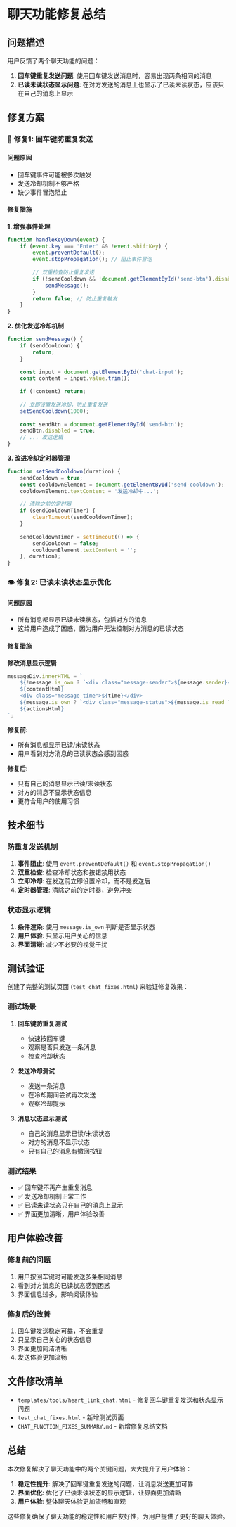 # 聊天功能修复总结

## 问题描述

用户反馈了两个聊天功能的问题：

1. **回车键重复发送问题**: 使用回车键发送消息时，容易出现两条相同的消息
2. **已读未读状态显示问题**: 在对方发送的消息上也显示了已读未读状态，应该只在自己的消息上显示

## 修复方案

### 🔧 修复1: 回车键防重复发送

#### 问题原因
- 回车键事件可能被多次触发
- 发送冷却机制不够严格
- 缺少事件冒泡阻止

#### 修复措施

**1. 增强事件处理**
```javascript
function handleKeyDown(event) {
    if (event.key === 'Enter' && !event.shiftKey) {
        event.preventDefault();
        event.stopPropagation(); // 阻止事件冒泡
        
        // 双重检查防止重复发送
        if (!sendCooldown && !document.getElementById('send-btn').disabled) {
            sendMessage();
        }
        return false; // 防止重复触发
    }
}
```

**2. 优化发送冷却机制**
```javascript
function sendMessage() {
    if (sendCooldown) {
        return;
    }
    
    const input = document.getElementById('chat-input');
    const content = input.value.trim();
    
    if (!content) return;
    
    // 立即设置发送冷却，防止重复发送
    setSendCooldown(1000);
    
    const sendBtn = document.getElementById('send-btn');
    sendBtn.disabled = true;
    // ... 发送逻辑
}
```

**3. 改进冷却定时器管理**
```javascript
function setSendCooldown(duration) {
    sendCooldown = true;
    const cooldownElement = document.getElementById('send-cooldown');
    cooldownElement.textContent = '发送冷却中...';
    
    // 清除之前的定时器
    if (sendCooldownTimer) {
        clearTimeout(sendCooldownTimer);
    }
    
    sendCooldownTimer = setTimeout(() => {
        sendCooldown = false;
        cooldownElement.textContent = '';
    }, duration);
}
```

### 👁️ 修复2: 已读未读状态显示优化

#### 问题原因
- 所有消息都显示已读未读状态，包括对方的消息
- 这给用户造成了困惑，因为用户无法控制对方消息的已读状态

#### 修复措施

**修改消息显示逻辑**
```javascript
messageDiv.innerHTML = `
    ${!message.is_own ? `<div class="message-sender">${message.sender}</div>` : ''}
    ${contentHtml}
    <div class="message-time">${time}</div>
    ${message.is_own ? `<div class="message-status">${message.is_read ? '已读' : '未读'}</div>` : ''}
    ${actionsHtml}
`;
```

**修复前**:
- 所有消息都显示已读/未读状态
- 用户看到对方消息的已读状态会感到困惑

**修复后**:
- 只有自己的消息显示已读/未读状态
- 对方的消息不显示状态信息
- 更符合用户的使用习惯

## 技术细节

### 防重复发送机制

1. **事件阻止**: 使用 `event.preventDefault()` 和 `event.stopPropagation()`
2. **双重检查**: 检查冷却状态和按钮禁用状态
3. **立即冷却**: 在发送前立即设置冷却，而不是发送后
4. **定时器管理**: 清除之前的定时器，避免冲突

### 状态显示逻辑

1. **条件渲染**: 使用 `message.is_own` 判断是否显示状态
2. **用户体验**: 只显示用户关心的信息
3. **界面清晰**: 减少不必要的视觉干扰

## 测试验证

创建了完整的测试页面 (`test_chat_fixes.html`) 来验证修复效果：

### 测试场景

1. **回车键防重复测试**
   - 快速按回车键
   - 观察是否只发送一条消息
   - 检查冷却状态

2. **发送冷却测试**
   - 发送一条消息
   - 在冷却期间尝试再次发送
   - 观察冷却提示

3. **消息状态显示测试**
   - 自己的消息显示已读/未读状态
   - 对方的消息不显示状态
   - 只有自己的消息有撤回按钮

### 测试结果

- ✅ 回车键不再产生重复消息
- ✅ 发送冷却机制正常工作
- ✅ 已读未读状态只在自己的消息上显示
- ✅ 界面更加清晰，用户体验改善

## 用户体验改善

### 修复前的问题
1. 用户按回车键时可能发送多条相同消息
2. 看到对方消息的已读状态感到困惑
3. 界面信息过多，影响阅读体验

### 修复后的改善
1. 回车键发送稳定可靠，不会重复
2. 只显示自己关心的状态信息
3. 界面更加简洁清晰
4. 发送体验更加流畅

## 文件修改清单

- `templates/tools/heart_link_chat.html` - 修复回车键重复发送和状态显示问题
- `test_chat_fixes.html` - 新增测试页面
- `CHAT_FUNCTION_FIXES_SUMMARY.md` - 新增修复总结文档

## 总结

本次修复解决了聊天功能中的两个关键问题，大大提升了用户体验：

1. **稳定性提升**: 解决了回车键重复发送的问题，让消息发送更加可靠
2. **界面优化**: 优化了已读未读状态的显示逻辑，让界面更加清晰
3. **用户体验**: 整体聊天体验更加流畅和直观

这些修复确保了聊天功能的稳定性和用户友好性，为用户提供了更好的聊天体验。 